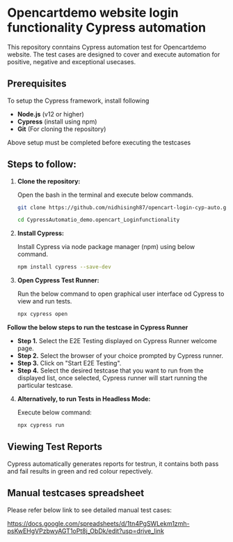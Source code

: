 # Opencartdemo website login functionality Cypress automation

This repository conntains Cypress automation test for Opencartdemo website. The test cases are designed to cover and execute automation for positive, negative and exceptional usecases.

## Prerequisites

To setup the Cypress framework, install following 

- **Node.js** (v12 or higher)
- **Cypress** (install using npm)
- **Git** (For cloning the repository)

Above setup must be completed before executing the testcases

## Steps to follow:

1. **Clone the repository:**

   Open the bash in the terminal and execute below commands.

   ```bash
   git clone https://github.com/nidhisingh87/opencart-login-cyp-auto.git
   ```

   ```bash
   cd CypressAutomatio_demo.opencart_Loginfunctionality
   ```

2. **Install Cypress:**

   Install Cypress via node package manager (npm) using below command.

   ```bash
   npm install cypress --save-dev
   ```


3. **Open Cypress Test Runner:**

   Run the below command to open graphical user interface od Cypress to view and run tests.

   ```bash
   npx cypress open
   ```

**Follow the below steps to run the testcase in Cypress Runner**
 
- **Step 1.** Select the E2E Testing displayed on Cypress Runner welcome page.
- **Step 2.** Select the browser of your choice prompted by Cypress runner.
- **Step 3.** Click on "Start E2E Testing".
- **Step 4.** Select the desired testcase that you want to run from the displayed list, once selected, Cypress runner will start running the particular testcase.


4. **Alternatively, to run Tests in Headless Mode:**

   Execute below command:

   ```bash
   npx cypress run
   ```

## Viewing Test Reports

Cypress automatically generates reports for testrun, it contains both pass and fail results in green and red colour repectively.


## Manual testcases spreadsheet
Please refer below link to see detailed manual test cases:

https://docs.google.com/spreadsheets/d/1tn4PgSWLekm1zmh-psKwEHgVPzbwyAGT1oPt8j_ObDk/edit?usp=drive_link